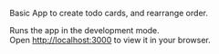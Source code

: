 Basic App to create todo cards, and rearrange order. 

Runs the app in the development mode.\
Open [http://localhost:3000](http://localhost:3000) to view it in your browser.


